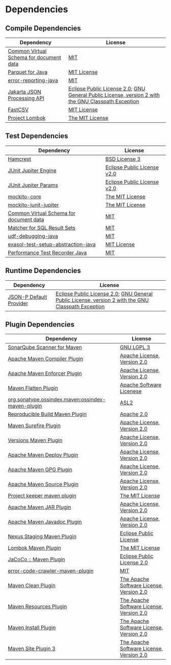 <!-- @formatter:off -->
# Dependencies

## Compile Dependencies

| Dependency                                   | License                                                                                                      |
| -------------------------------------------- | ------------------------------------------------------------------------------------------------------------ |
| [Common Virtual Schema for document data][0] | [MIT][1]                                                                                                     |
| [Parquet for Java][2]                        | [MIT License][3]                                                                                             |
| [error-reporting-java][4]                    | [MIT][1]                                                                                                     |
| [Jakarta JSON Processing API][6]             | [Eclipse Public License 2.0][7]; [GNU General Public License, version 2 with the GNU Classpath Exception][8] |
| [FastCSV][9]                                 | [MIT License][1]                                                                                             |
| [Project Lombok][11]                         | [The MIT License][12]                                                                                        |

## Test Dependencies

| Dependency                                   | License                           |
| -------------------------------------------- | --------------------------------- |
| [Hamcrest][13]                               | [BSD License 3][14]               |
| [JUnit Jupiter Engine][15]                   | [Eclipse Public License v2.0][16] |
| [JUnit Jupiter Params][15]                   | [Eclipse Public License v2.0][16] |
| [mockito-core][19]                           | [The MIT License][20]             |
| [mockito-junit-jupiter][19]                  | [The MIT License][20]             |
| [Common Virtual Schema for document data][0] | [MIT][1]                          |
| [Matcher for SQL Result Sets][25]            | [MIT][1]                          |
| [udf-debugging-java][27]                     | [MIT][1]                          |
| [exasol-test-setup-abstraction-java][29]     | [MIT License][30]                 |
| [Performance Test Recorder Java][31]         | [MIT][1]                          |

## Runtime Dependencies

| Dependency                   | License                                                                                                      |
| ---------------------------- | ------------------------------------------------------------------------------------------------------------ |
| [JSON-P Default Provider][6] | [Eclipse Public License 2.0][7]; [GNU General Public License, version 2 with the GNU Classpath Exception][8] |

## Plugin Dependencies

| Dependency                                              | License                                        |
| ------------------------------------------------------- | ---------------------------------------------- |
| [SonarQube Scanner for Maven][36]                       | [GNU LGPL 3][37]                               |
| [Apache Maven Compiler Plugin][38]                      | [Apache License, Version 2.0][39]              |
| [Apache Maven Enforcer Plugin][40]                      | [Apache License, Version 2.0][39]              |
| [Maven Flatten Plugin][42]                              | [Apache Software Licenese][43]                 |
| [org.sonatype.ossindex.maven:ossindex-maven-plugin][44] | [ASL2][43]                                     |
| [Reproducible Build Maven Plugin][46]                   | [Apache 2.0][43]                               |
| [Maven Surefire Plugin][48]                             | [Apache License, Version 2.0][39]              |
| [Versions Maven Plugin][50]                             | [Apache License, Version 2.0][39]              |
| [Apache Maven Deploy Plugin][52]                        | [Apache License, Version 2.0][39]              |
| [Apache Maven GPG Plugin][54]                           | [Apache License, Version 2.0][39]              |
| [Apache Maven Source Plugin][56]                        | [Apache License, Version 2.0][39]              |
| [Project keeper maven plugin][58]                       | [The MIT License][59]                          |
| [Apache Maven JAR Plugin][60]                           | [Apache License, Version 2.0][39]              |
| [Apache Maven Javadoc Plugin][62]                       | [Apache License, Version 2.0][39]              |
| [Nexus Staging Maven Plugin][64]                        | [Eclipse Public License][65]                   |
| [Lombok Maven Plugin][66]                               | [The MIT License][1]                           |
| [JaCoCo :: Maven Plugin][68]                            | [Eclipse Public License 2.0][69]               |
| [error-code-crawler-maven-plugin][70]                   | [MIT][1]                                       |
| [Maven Clean Plugin][72]                                | [The Apache Software License, Version 2.0][43] |
| [Maven Resources Plugin][74]                            | [The Apache Software License, Version 2.0][43] |
| [Maven Install Plugin][76]                              | [The Apache Software License, Version 2.0][43] |
| [Maven Site Plugin 3][78]                               | [The Apache Software License, Version 2.0][43] |

[4]: https://github.com/exasol/error-reporting-java
[43]: http://www.apache.org/licenses/LICENSE-2.0.txt
[11]: https://projectlombok.org
[48]: https://maven.apache.org/surefire/maven-surefire-plugin/
[72]: http://maven.apache.org/plugins/maven-clean-plugin/
[1]: https://opensource.org/licenses/MIT
[19]: https://github.com/mockito/mockito
[3]: https://github.com/exasol/parquet-io-java/blob/main/LICENSE
[42]: https://www.mojohaus.org/flatten-maven-plugin/
[50]: http://www.mojohaus.org/versions-maven-plugin/
[58]: https://github.com/exasol/project-keeper/
[14]: http://opensource.org/licenses/BSD-3-Clause
[38]: https://maven.apache.org/plugins/maven-compiler-plugin/
[29]: https://github.com/exasol/exasol-test-setup-abstraction-java/
[69]: https://www.eclipse.org/legal/epl-2.0/
[52]: https://maven.apache.org/plugins/maven-deploy-plugin/
[37]: http://www.gnu.org/licenses/lgpl.txt
[68]: https://www.jacoco.org/jacoco/trunk/doc/maven.html
[20]: https://github.com/mockito/mockito/blob/main/LICENSE
[12]: https://projectlombok.org/LICENSE
[25]: https://github.com/exasol/hamcrest-resultset-matcher
[46]: http://zlika.github.io/reproducible-build-maven-plugin
[30]: https://github.com/exasol/exasol-test-setup-abstraction-java/blob/main/LICENSE
[36]: http://sonarsource.github.io/sonar-scanner-maven/
[0]: https://github.com/exasol/virtual-schema-common-document/
[27]: https://github.com/exasol/udf-debugging-java/
[15]: https://junit.org/junit5/
[6]: https://github.com/eclipse-ee4j/jsonp
[56]: https://maven.apache.org/plugins/maven-source-plugin/
[8]: https://projects.eclipse.org/license/secondary-gpl-2.0-cp
[13]: http://hamcrest.org/JavaHamcrest/
[74]: http://maven.apache.org/plugins/maven-resources-plugin/
[60]: https://maven.apache.org/plugins/maven-jar-plugin/
[64]: http://www.sonatype.com/public-parent/nexus-maven-plugins/nexus-staging/nexus-staging-maven-plugin/
[31]: https://github.com/exasol/performance-test-recorder-java
[9]: https://github.com/osiegmar/FastCSV
[65]: http://www.eclipse.org/legal/epl-v10.html
[59]: https://github.com/exasol/project-keeper/blob/main/LICENSE
[7]: https://projects.eclipse.org/license/epl-2.0
[39]: https://www.apache.org/licenses/LICENSE-2.0.txt
[40]: https://maven.apache.org/enforcer/maven-enforcer-plugin/
[16]: https://www.eclipse.org/legal/epl-v20.html
[76]: http://maven.apache.org/plugins/maven-install-plugin/
[44]: https://sonatype.github.io/ossindex-maven/maven-plugin/
[54]: https://maven.apache.org/plugins/maven-gpg-plugin/
[2]: https://github.com/exasol/parquet-io-java/
[66]: https://anthonywhitford.com/lombok.maven/lombok-maven-plugin/
[78]: http://maven.apache.org/plugins/maven-site-plugin/
[62]: https://maven.apache.org/plugins/maven-javadoc-plugin/
[70]: https://github.com/exasol/error-code-crawler-maven-plugin
